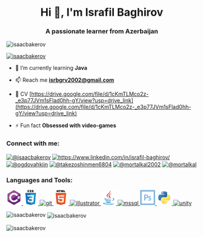 <h1 align="center">Hi 👋, I'm Israfil Baghirov</h1>
<h3 align="center">A passionate learner from Azerbaijan</h3>

<p align="left"> <img src="https://komarev.com/ghpvc/?username=isaacbakerov&label=Profile%20views&color=0e75b6&style=flat" alt="isaacbakerov" /> </p>

<p align="left"> <a href="https://github.com/ryo-ma/github-profile-trophy"><img src="https://github-profile-trophy.vercel.app/?username=isaacbakerov" alt="isaacbakerov" /></a> </p>

- 🌱 I’m currently learning **Java**

- 📫 Reach me **isrbgrv2002@gmail.com**

- 📄 CV [https://drive.google.com/file/d/1cKmTLMco2z-_e3p77JVm1sFlad0hh-gY/view?usp=drive_link](https://drive.google.com/file/d/1cKmTLMco2z-_e3p77JVm1sFlad0hh-gY/view?usp=drive_link)

- ⚡ Fun fact **Obsessed with video-games**

<h3 align="left">Connect with me:</h3>
<p align="left">
<a href="https://codepen.io/@isaacbakerov" target="blank"><img align="center" src="https://raw.githubusercontent.com/rahuldkjain/github-profile-readme-generator/master/src/images/icons/Social/codepen.svg" alt="@isaacbakerov" height="30" width="40" /></a>
<a href="https://linkedin.com/in/https://www.linkedin.com/in/israfil-baghirov/" target="blank"><img align="center" src="https://raw.githubusercontent.com/rahuldkjain/github-profile-readme-generator/master/src/images/icons/Social/linked-in-alt.svg" alt="https://www.linkedin.com/in/israfil-baghirov/" height="30" width="40" /></a>
<a href="https://instagram.com/@ogdovahkiin" target="blank"><img align="center" src="https://raw.githubusercontent.com/rahuldkjain/github-profile-readme-generator/master/src/images/icons/Social/instagram.svg" alt="@ogdovahkiin" height="30" width="40" /></a>
<a href="https://www.youtube.com/c/@takezoshinmen6804" target="blank"><img align="center" src="https://raw.githubusercontent.com/rahuldkjain/github-profile-readme-generator/master/src/images/icons/Social/youtube.svg" alt="@takezoshinmen6804" height="30" width="40" /></a>
<a href="https://www.hackerrank.com/@mortalkal2002" target="blank"><img align="center" src="https://raw.githubusercontent.com/rahuldkjain/github-profile-readme-generator/master/src/images/icons/Social/hackerrank.svg" alt="@mortalkal2002" height="30" width="40" /></a>
<a href="https://discord.gg/@mortalkal" target="blank"><img align="center" src="https://raw.githubusercontent.com/rahuldkjain/github-profile-readme-generator/master/src/images/icons/Social/discord.svg" alt="@mortalkal" height="30" width="40" /></a>
</p>

<h3 align="left">Languages and Tools:</h3>
<p align="left"> <a href="https://www.w3schools.com/cs/" target="_blank" rel="noreferrer"> <img src="https://raw.githubusercontent.com/devicons/devicon/master/icons/csharp/csharp-original.svg" alt="csharp" width="40" height="40"/> </a> <a href="https://www.w3schools.com/css/" target="_blank" rel="noreferrer"> <img src="https://raw.githubusercontent.com/devicons/devicon/master/icons/css3/css3-original-wordmark.svg" alt="css3" width="40" height="40"/> </a> <a href="https://git-scm.com/" target="_blank" rel="noreferrer"> <img src="https://www.vectorlogo.zone/logos/git-scm/git-scm-icon.svg" alt="git" width="40" height="40"/> </a> <a href="https://www.w3.org/html/" target="_blank" rel="noreferrer"> <img src="https://raw.githubusercontent.com/devicons/devicon/master/icons/html5/html5-original-wordmark.svg" alt="html5" width="40" height="40"/> </a> <a href="https://www.adobe.com/in/products/illustrator.html" target="_blank" rel="noreferrer"> <img src="https://www.vectorlogo.zone/logos/adobe_illustrator/adobe_illustrator-icon.svg" alt="illustrator" width="40" height="40"/> </a> <a href="https://www.java.com" target="_blank" rel="noreferrer"> <img src="https://raw.githubusercontent.com/devicons/devicon/master/icons/java/java-original.svg" alt="java" width="40" height="40"/> </a> <a href="https://www.microsoft.com/en-us/sql-server" target="_blank" rel="noreferrer"> <img src="https://www.svgrepo.com/show/303229/microsoft-sql-server-logo.svg" alt="mssql" width="40" height="40"/> </a> <a href="https://www.photoshop.com/en" target="_blank" rel="noreferrer"> <img src="https://raw.githubusercontent.com/devicons/devicon/master/icons/photoshop/photoshop-line.svg" alt="photoshop" width="40" height="40"/> </a> <a href="https://www.python.org" target="_blank" rel="noreferrer"> <img src="https://raw.githubusercontent.com/devicons/devicon/master/icons/python/python-original.svg" alt="python" width="40" height="40"/> </a> <a href="https://unity.com/" target="_blank" rel="noreferrer"> <img src="https://www.vectorlogo.zone/logos/unity3d/unity3d-icon.svg" alt="unity" width="40" height="40"/> </a> </p>

<p><img align="left" src="https://github-readme-stats.vercel.app/api/top-langs?username=isaacbakerov&show_icons=true&locale=en&layout=compact" alt="isaacbakerov" /></p>

<p>&nbsp;<img align="center" src="https://github-readme-stats.vercel.app/api?username=isaacbakerov&show_icons=true&locale=en" alt="isaacbakerov" /></p>

<p><img align="center" src="https://github-readme-streak-stats.herokuapp.com/?user=isaacbakerov&" alt="isaacbakerov" /></p>
